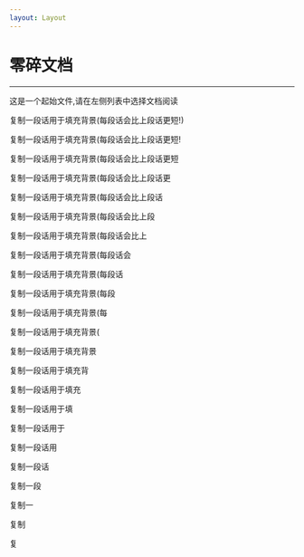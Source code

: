 ```yaml
---
layout: Layout
---
```

# 零碎文档
---
这是一个起始文件,请在左侧列表中选择文档阅读

复制一段话用于填充背景(每段话会比上段话更短!)

复制一段话用于填充背景(每段话会比上段话更短!

复制一段话用于填充背景(每段话会比上段话更短

复制一段话用于填充背景(每段话会比上段话更

复制一段话用于填充背景(每段话会比上段话

复制一段话用于填充背景(每段话会比上段

复制一段话用于填充背景(每段话会比上

复制一段话用于填充背景(每段话会

复制一段话用于填充背景(每段话

复制一段话用于填充背景(每段

复制一段话用于填充背景(每

复制一段话用于填充背景(

复制一段话用于填充背景

复制一段话用于填充背

复制一段话用于填充

复制一段话用于填

复制一段话用于

复制一段话用

复制一段话

复制一段

复制一

复制

复
